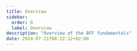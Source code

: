 ```yaml
---
title: Overview
sidebar:
  order: 0
  label: Overview
description: "Overview of the BFF fundamentals"
date: 2024-07-21T08:22:12+02:00
---
```

